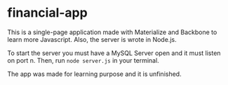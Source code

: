 # financial-app
This is a single-page application made with Materialize and Backbone to learn more Javascript.
Also, the server is wrote in Node.js.

To start the server you must have a MySQL Server open and it must listen on port n.
Then, run `node server.js` in your terminal.

The app was made for learning purpose and it is unfinished.
